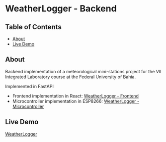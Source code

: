 # WeatherLogger - Backend

## Table of Contents
+ [About](#about)
+ [Live Demo](#demo)

## About <a name = "about"></a>
Backend implementation of a meteorological mini-stations project for the VII Integrated Laboratory course at the Federal University of Bahia.

Implemented in FastAPI

- Frontend implementation in React: [WeatherLogger - Frontend](https://github.com/b-rbmp/weatherlogger-front)
- Microcontroller implementation in ESP8266: [WeatherLogger - Microcontroller](https://github.com/b-rbmp/weatherlogger-mcu)

## Live Demo <a name = "demo"></a>

[WeatherLogger](https://weatherlogger.vercel.app/)